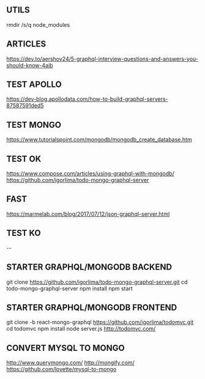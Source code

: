 ## UTILS
rmdir /s/q node_modules

## ARTICLES
https://dev.to/aershov24/5-graphql-interview-questions-and-answers-you-should-know-4ajb

## TEST APOLLO
https://dev-blog.apollodata.com/how-to-build-graphql-servers-87587591ded5

## TEST MONGO
https://www.tutorialspoint.com/mongodb/mongodb_create_database.htm

## TEST OK
https://www.compose.com/articles/using-graphql-with-mongodb/
https://github.com/igorlima/todo-mongo-graphql-server

## FAST
https://marmelab.com/blog/2017/07/12/json-graphql-server.html

## TEST KO



--

## STARTER GRAPHQL/MONGODB BACKEND
git clone https://github.com/igorlima/todo-mongo-graphql-server.git
cd todo-mongo-graphql-server
npm install
npm start

## STARTER GRAPHQL/MONGODB FRONTEND
git clone -b react-mongo-graphql https://github.com/igorlima/todomvc.git 
cd todomvc
npm install
node server.js
http://todomvc.com/





## CONVERT MYSQL TO MONGO
http://www.querymongo.com/
http://mongify.com/
https://github.com/lovette/mysql-to-mongo